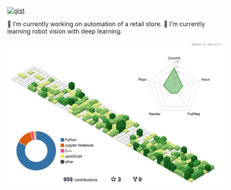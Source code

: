 <!--# Hi there 👋-->
[![gist](https://img.shields.io/badge/Gist-oishimilk-a9a9a9.svg?longCache=true)](https://gist.github.com/oishimilk)

🔭 I’m currently working on automation of a retail store.
🌱 I’m currently learning robot vision with deep learning.

![Contribution Heatmap](./profile-3d-contrib/profile-green-animate.svg)

<!--
**oishimilk/oishimilk** is a ✨ _special_ ✨ repository because its `README.md` (this file) appears on your GitHub profile.

Here are some ideas to get you started:

- 🔭 I’m currently working on ...
- 🌱 I’m currently learning ...
- 👯 I’m looking to collaborate on ...
- 🤔 I’m looking for help with ...
- 💬 Ask me about ...
- 📫 How to reach me: ...
- 😄 Pronouns: ...
- ⚡ Fun fact: ...
-->
